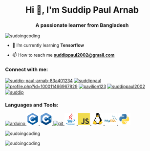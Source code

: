 <h1 align="center">Hi 👋, I'm Suddip Paul Arnab</h1>
<h3 align="center">A passionate learner from Bangladesh</h3>

<p align="left"> <img src="https://komarev.com/ghpvc/?username=sudoingcoding&label=Profile%20views&color=0e75b6&style=flat" alt="sudoingcoding" /> </p>

- 🌱 I’m currently learning **Tensorflow**

- 📫 How to reach me **suddippaul2002@gmail.com**

<h3 align="left">Connect with me:</h3>
<p align="left">
<a href="https://linkedin.com/in/suddip-paul-arnab-83a401234" target="blank"><img align="center" src="https://raw.githubusercontent.com/rahuldkjain/github-profile-readme-generator/master/src/images/icons/Social/linked-in-alt.svg" alt="suddip-paul-arnab-83a401234" height="30" width="40" /></a>
<a href="https://kaggle.com/suddippaul" target="blank"><img align="center" src="https://raw.githubusercontent.com/rahuldkjain/github-profile-readme-generator/master/src/images/icons/Social/kaggle.svg" alt="suddippaul" height="30" width="40" /></a>
<a href="https://fb.com/profile.php?id=100011466967829" target="blank"><img align="center" src="https://raw.githubusercontent.com/rahuldkjain/github-profile-readme-generator/master/src/images/icons/Social/facebook.svg" alt="profile.php?id=100011466967829" height="30" width="40" /></a>
<a href="https://codeforces.com/profile/pavilion123" target="blank"><img align="center" src="https://raw.githubusercontent.com/rahuldkjain/github-profile-readme-generator/master/src/images/icons/Social/codeforces.svg" alt="pavilion123" height="30" width="40" /></a>
<a href="https://www.leetcode.com/suddippaul2002" target="blank"><img align="center" src="https://raw.githubusercontent.com/rahuldkjain/github-profile-readme-generator/master/src/images/icons/Social/leet-code.svg" alt="suddippaul2002" height="30" width="40" /></a>
<a href="https://discord.gg/suddip" target="blank"><img align="center" src="https://raw.githubusercontent.com/rahuldkjain/github-profile-readme-generator/master/src/images/icons/Social/discord.svg" alt="suddip" height="30" width="40" /></a>
</p>

<h3 align="left">Languages and Tools:</h3>
<p align="left"> <a href="https://www.arduino.cc/" target="_blank" rel="noreferrer"> <img src="https://cdn.worldvectorlogo.com/logos/arduino-1.svg" alt="arduino" width="40" height="40"/> </a> <a href="https://www.cprogramming.com/" target="_blank" rel="noreferrer"> <img src="https://raw.githubusercontent.com/devicons/devicon/master/icons/c/c-original.svg" alt="c" width="40" height="40"/> </a> <a href="https://www.w3schools.com/cpp/" target="_blank" rel="noreferrer"> <img src="https://raw.githubusercontent.com/devicons/devicon/master/icons/cplusplus/cplusplus-original.svg" alt="cplusplus" width="40" height="40"/> </a> <a href="https://git-scm.com/" target="_blank" rel="noreferrer"> <img src="https://www.vectorlogo.zone/logos/git-scm/git-scm-icon.svg" alt="git" width="40" height="40"/> </a> <a href="https://www.java.com" target="_blank" rel="noreferrer"> <img src="https://raw.githubusercontent.com/devicons/devicon/master/icons/java/java-original.svg" alt="java" width="40" height="40"/> </a> <a href="https://developer.mozilla.org/en-US/docs/Web/JavaScript" target="_blank" rel="noreferrer"> <img src="https://raw.githubusercontent.com/devicons/devicon/master/icons/javascript/javascript-original.svg" alt="javascript" width="40" height="40"/> </a> <a href="https://www.linux.org/" target="_blank" rel="noreferrer"> <img src="https://raw.githubusercontent.com/devicons/devicon/master/icons/linux/linux-original.svg" alt="linux" width="40" height="40"/> </a> <a href="https://www.mysql.com/" target="_blank" rel="noreferrer"> <img src="https://raw.githubusercontent.com/devicons/devicon/master/icons/mysql/mysql-original-wordmark.svg" alt="mysql" width="40" height="40"/> </a> <a href="https://www.python.org" target="_blank" rel="noreferrer"> <img src="https://raw.githubusercontent.com/devicons/devicon/master/icons/python/python-original.svg" alt="python" width="40" height="40"/> </a> </p>

<p><img align="center" src="https://github-readme-stats.vercel.app/api/top-langs?username=sudoingcoding&show_icons=true&locale=en&layout=compact" alt="sudoingcoding" /></p>

<p><img align="center" src="https://github-readme-streak-stats.herokuapp.com/?user=sudoingcoding&" alt="sudoingcoding" /></p>

